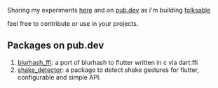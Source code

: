 Sharing my experiments [here](https://github.com/orgs/folksable/repositories) and on [pub.dev](https://pub.dev/publishers/folksable.com/packages) as i'm building [folksable](https://folksable.com)

feel free to contribute or use in your projects.

## Packages on pub.dev
1. [blurhash_ffi](https://pub.dev/packages/blurhash_ffi): a port of blurhash to flutter written in c via dart:ffi
2. [shake_detector](https://pub.dev/packages/shake_detector): a package to detect shake gestures for flutter, configurable and simple API.


